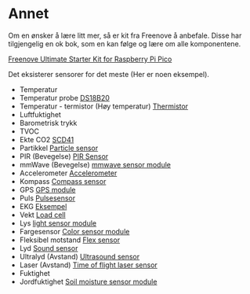 # Annet
Om en ønsker å lære litt mer, så er kit fra Freenove å anbefale.
Disse har tilgjengelig en ok bok, som en kan følge og lære om alle komponentene.

[Freenove Ultimate Starter Kit for Raspberry Pi Pico](https://store.freenove.com/products/fnk0058)

Det eksisterer sensorer for det meste (Her er noen eksempel).
- Temperatur
- Temperatur probe [DS18B20](https://www.aliexpress.com/w/wholesale-ds18b20.html)
- Temperatur - termistor (Høy temperatur) [Thermistor](https://www.aliexpress.com/w/wholesale-thermistor.html)
- Luftfuktighet
- Barometrisk trykk
- TVOC
- Ekte CO2 [SCD41](https://thepihut.com/products/scd41-co2-sensor-breakout-carbon-dioxide-temperature-humidity)
- Partikkel [Particle sensor](https://www.aliexpress.com/w/wholesale-particle-sensor.html)
- PIR (Bevegelse) [PIR Sensor](https://www.aliexpress.com/w/wholesale-pir-sensor.html)
- mmWave (Bevegelse) [mmwave sensor module](https://www.aliexpress.com/w/wholesale-mmwave-sensor-module.html)
- Accelerometer [Accelerometer](https://www.aliexpress.com/w/wholesale-accelerometer.html)
- Kompass [Compass sensor](https://www.aliexpress.com/w/wholesale-compass-sensor.html)
- GPS [GPS module](https://www.aliexpress.com/w/wholesale-gps-module.html)
- Puls [Pulsesensor](https://www.aliexpress.com/w/wholesale-pulsesensor.html)
- EKG [Eksempel](https://www.aliexpress.com/item/32881611034.html)
- Vekt [Load cell](https://www.aliexpress.com/w/wholesale-load-cell.html)
- Lys [light sensor module](https://www.aliexpress.com/w/wholesale-light-sensor-module.html)
- Fargesensor [Color sensor module](https://www.aliexpress.com/w/wholesale-color-sensor-module.html)
- Fleksibel motstand [Flex sensor](https://www.aliexpress.com/w/wholesale-flex-sensor.html?spm=a2g0o.productlist.search.0)
- Lyd [Sound sensor](https://www.aliexpress.com/w/wholesale-sound-sensor.html?spm=a2g0o.productlist.search.0)
- Ultralyd (Avstand) [Ultrasound sensor](https://www.aliexpress.com/w/wholesale-ultrasound-sensor.html?spm=a2g0o.productlist.search.0)
- Laser (Avstand) [Time of flight laser sensor](https://www.aliexpress.com/w/wholesale-time-of-flight-laser-sensor.html?spm=a2g0o.productlist.search.0)
- Fuktighet
- Jordfuktighet [Soil moisture sensor module](https://www.aliexpress.com/w/wholesale-soil-moisture-sensor-module.html)

